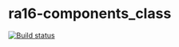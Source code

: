 # ra16-components_class

[![Build status](https://ci.appveyor.com/api/projects/status/qnile4b5xg4e6g2m?svg=true)](https://ci.appveyor.com/project/DmitriyAg1967/ra16-components-class)